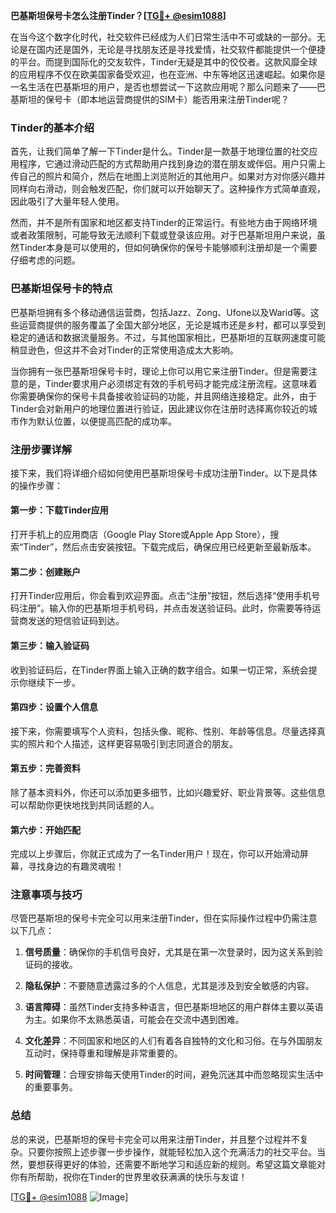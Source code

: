 **巴基斯坦保号卡怎么注册Tinder？[[TG💪+ @esim1088](https://t.me/s/esim1088)]**

在当今这个数字化时代，社交软件已经成为人们日常生活中不可或缺的一部分。无论是在国内还是国外，无论是寻找朋友还是寻找爱情，社交软件都能提供一个便捷的平台。而提到国际化的交友软件，Tinder无疑是其中的佼佼者。这款风靡全球的应用程序不仅在欧美国家备受欢迎，也在亚洲、中东等地区迅速崛起。如果你是一名生活在巴基斯坦的用户，是否也想尝试一下这款应用呢？那么问题来了——巴基斯坦的保号卡（即本地运营商提供的SIM卡）能否用来注册Tinder呢？

### Tinder的基本介绍

首先，让我们简单了解一下Tinder是什么。Tinder是一款基于地理位置的社交应用程序，它通过滑动匹配的方式帮助用户找到身边的潜在朋友或伴侣。用户只需上传自己的照片和简介，然后在地图上浏览附近的其他用户。如果对方对你感兴趣并同样向右滑动，则会触发匹配，你们就可以开始聊天了。这种操作方式简单直观，因此吸引了大量年轻人使用。

然而，并不是所有国家和地区都支持Tinder的正常运行。有些地方由于网络环境或者政策限制，可能导致无法顺利下载或登录该应用。对于巴基斯坦用户来说，虽然Tinder本身是可以使用的，但如何确保你的保号卡能够顺利注册却是一个需要仔细考虑的问题。

### 巴基斯坦保号卡的特点

巴基斯坦拥有多个移动通信运营商，包括Jazz、Zong、Ufone以及Warid等。这些运营商提供的服务覆盖了全国大部分地区，无论是城市还是乡村，都可以享受到稳定的通话和数据流量服务。不过，与其他国家相比，巴基斯坦的互联网速度可能稍显逊色，但这并不会对Tinder的正常使用造成太大影响。

当你拥有一张巴基斯坦保号卡时，理论上你可以用它来注册Tinder。但是需要注意的是，Tinder要求用户必须绑定有效的手机号码才能完成注册流程。这意味着你需要确保你的保号卡具备接收验证码的功能，并且网络连接稳定。此外，由于Tinder会对新用户的地理位置进行验证，因此建议你在注册时选择离你较近的城市作为默认位置，以便提高匹配的成功率。

### 注册步骤详解

接下来，我们将详细介绍如何使用巴基斯坦保号卡成功注册Tinder。以下是具体的操作步骤：

#### 第一步：下载Tinder应用
打开手机上的应用商店（Google Play Store或Apple App Store），搜索“Tinder”，然后点击安装按钮。下载完成后，确保应用已经更新至最新版本。

#### 第二步：创建账户
打开Tinder应用后，你会看到欢迎界面。点击“注册”按钮，然后选择“使用手机号码注册”。输入你的巴基斯坦手机号码，并点击发送验证码。此时，你需要等待运营商发送的短信验证码到达。

#### 第三步：输入验证码
收到验证码后，在Tinder界面上输入正确的数字组合。如果一切正常，系统会提示你继续下一步。

#### 第四步：设置个人信息
接下来，你需要填写个人资料，包括头像、昵称、性别、年龄等信息。尽量选择真实的照片和个人描述，这样更容易吸引到志同道合的朋友。

#### 第五步：完善资料
除了基本资料外，你还可以添加更多细节，比如兴趣爱好、职业背景等。这些信息可以帮助你更快地找到共同话题的人。

#### 第六步：开始匹配
完成以上步骤后，你就正式成为了一名Tinder用户！现在，你可以开始滑动屏幕，寻找身边的有趣灵魂啦！

### 注意事项与技巧

尽管巴基斯坦的保号卡完全可以用来注册Tinder，但在实际操作过程中仍需注意以下几点：

1. **信号质量**：确保你的手机信号良好，尤其是在第一次登录时，因为这关系到验证码的接收。
   
2. **隐私保护**：不要随意透露过多的个人信息，尤其是涉及到安全敏感的内容。

3. **语言障碍**：虽然Tinder支持多种语言，但巴基斯坦地区的用户群体主要以英语为主。如果你不太熟悉英语，可能会在交流中遇到困难。

4. **文化差异**：不同国家和地区的人们有着各自独特的文化和习俗。在与外国朋友互动时，保持尊重和理解是非常重要的。

5. **时间管理**：合理安排每天使用Tinder的时间，避免沉迷其中而忽略现实生活中的重要事务。

### 总结

总的来说，巴基斯坦的保号卡完全可以用来注册Tinder，并且整个过程并不复杂。只要你按照上述步骤一步步操作，就能轻松加入这个充满活力的社交平台。当然，要想获得更好的体验，还需要不断地学习和适应新的规则。希望这篇文章能对你有所帮助，祝你在Tinder的世界里收获满满的快乐与友谊！

[[TG💪+ @esim1088](https://t.me/s/esim1088) ![Image](https://i.postimg.cc/4NQfJmqS/Snipaste-2025-05-13-00-14-12.png)]